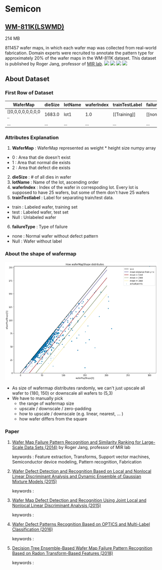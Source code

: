 # Semicon

## [WM-811K(LSWMD)](http://mirlab.org/dataSet/public/)

214 MB

811457 wafer maps, in which each wafer map was collected from real-world fabrication. Domain experts were recruited to annotate the pattern type for approximately 20% of the wafer maps in the WM-811K dataset. This dataset is published by Roger Jang, professor of [MIR lab](http://mirlab.or).
  ![](https://img.shields.io/badge/sector-semicon-blue.svg)
  ![](https://img.shields.io/badge/labeled-yes-blue.svg)
  ![](https://img.shields.io/badge/time--series-no-red.svg)
  ![](<https://img.shields.io/badge/simulation-no-red.svg>) 
  
## About Dataset

### First Row of Dataset        

| WaferMap | dieSize | lotName | waferIndex     | trainTestLabel                           |failureType|
| -------- | ------------------ | ----------------- | -------------- | -------------------------- |----|
| [[0,0,0,0,0,0,0,0 ..   | 1683.0               | lot1             | 1.0 | [[Training]]                 |[[none]]|
| ... | ...| ...| ...| ... | ...|

### Attributes Explanation

1) **WaferMap** : WaferMap represented as weight * height size numpy array
  - 0 : Area that die doesn't exist
  - 1 : Area that normal die exists
  - 2 : Area that defect die exists
2) **dieSize** : # of all dies in wafer
3) **lotName** : Name of the lot, ascending order
4) **waferIndex** : Index of the wafer in correspoding lot. Every lot is supposed to have 25 wafers, but some of them don't have 25 wafers
5) **trainTestlabel** : Label for separating train/test data. 
  - train : Labeled wafer, training set
  - test : Labeled wafer, test set
  - Null : Unlabeled wafer
6) **failureType** : Type of failure
  - none : Normal wafer without defect pattern
  - Null : Wafer without label
  
### About the shape of wafermap
![](img/readme_1.png)


- As size of wafermap distributes randomly, we can't just upscale all wafer to (180, 150) or downscale all wafers to (5,3)
- We have to manually pick 
  - the range of wafermap size
  - upscale / downscale / zero-padding
  - how to upscale / downscale (e.g. linear, nearest, ... )
  - how wafer differs from the square

### Paper
1. [Wafer Map Failure Pattern Recognition and Similarity Ranking for Large-Scale Data Sets (2014)](http://ieeexplore.ieee.org/document/6932449/) by Roger Jang, professor of MIR lab

   keywords : Feature extraction, Transforms, Support vector machines, Semiconductor device modeling, Pattern recognition, Fabrication
   
2. [Wafer Defect Detection and Recognition Based on Local and Nonlocal Linear Discriminant Analysis and Dynamic Ensemble of Gaussian Mixture Models (2015)](http://www.aas.net.cn/EN/abstract/abstract18795.shtml)

   keywords : 
   
3. [Wafer Map Defect Detection and Recognition Using Joint Local and Nonlocal Linear Discriminant Analysis (2015)](https://www.researchgate.net/publication/283636177_Wafer_Map_Defect_Detection_and_Recognition_Using_Joint_Local_and_Nonlocal_Linear_Discriminant_Analysis)

   keywords : 
   
4. [Wafer Defect Patterns Recognition Based on OPTICS and Multi-Label Classification (2016)](http://ieeexplore.ieee.org/document/7867343/)

   keywords : 
   
5. [Decision Tree Ensemble-Based Wafer Map Failure Pattern Recognition Based on Radon Transform-Based Features (2018)](https://ieeexplore.ieee.org/document/8293829)

   keywords : 
   
